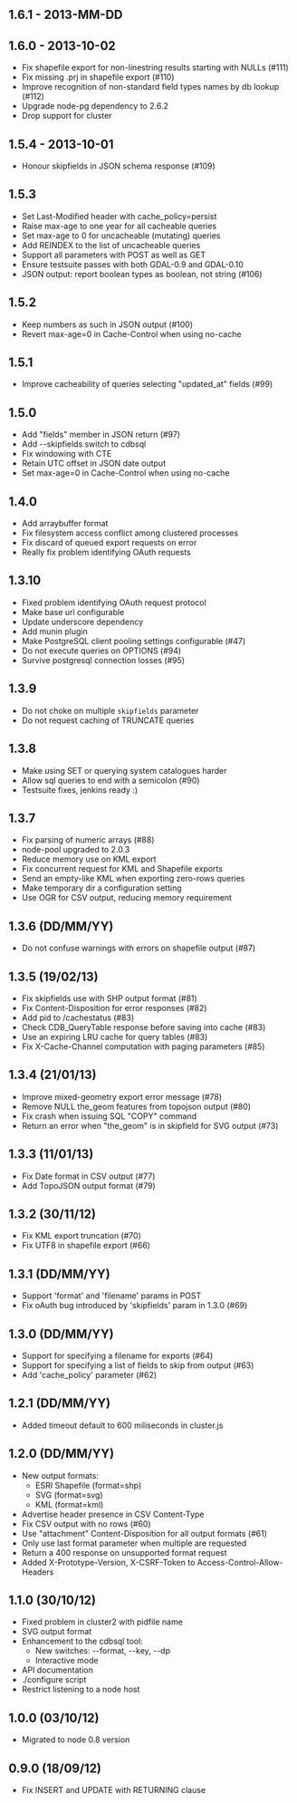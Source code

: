 1.6.1 - 2013-MM-DD
------------------

1.6.0 - 2013-10-02
------------------
* Fix shapefile export for non-linestring results starting with NULLs (#111)
* Fix missing .prj in shapefile export (#110)
* Improve recognition of non-standard field types names by db lookup (#112)
* Upgrade node-pg dependency to 2.6.2
* Drop support for cluster

1.5.4 - 2013-10-01
------------------
* Honour skipfields in JSON schema response (#109)

1.5.3
-----
* Set Last-Modified header with cache_policy=persist
* Raise max-age to one year for all cacheable queries
* Set max-age to 0 for uncacheable (mutating) queries 
* Add REINDEX to the list of uncacheable queries
* Support all parameters with POST as well as GET
* Ensure testsuite passes with both GDAL-0.9 and GDAL-0.10
* JSON output: report boolean types as boolean, not string (#106)

1.5.2
-----
* Keep numbers as such in JSON output (#100)
* Revert max-age=0 in Cache-Control when using no-cache

1.5.1
-----
* Improve cacheability of queries selecting "updated_at" fields (#99)

1.5.0
-----
* Add "fields" member in JSON return (#97)
* Add --skipfields switch to cdbsql
* Fix windowing with CTE
* Retain UTC offset in JSON date output
* Set max-age=0 in Cache-Control when using no-cache

1.4.0
-----
* Add arraybuffer format
* Fix filesystem access conflict among clustered processes
* Fix discard of queued export requests on error
* Really fix problem identifying OAuth requests

1.3.10
------
* Fixed problem identifying OAuth request protocol
* Make base url configurable
* Update underscore dependency 
* Add munin plugin
* Make PostgreSQL client pooling settings configurable (#47)
* Do not execute queries on OPTIONS (#94)
* Survive postgresql connection losses (#95)

1.3.9
-----
* Do not choke on multiple `skipfields` parameter
* Do not request caching of TRUNCATE queries

1.3.8
-----
* Make using SET or querying system catalogues harder
* Allow sql queries to end with a semicolon (#90)
* Testsuite fixes, jenkins ready :)

1.3.7
-----
* Fix parsing of numeric arrays (#88)
* node-pool upgraded to 2.0.3
* Reduce memory use on KML export
* Fix concurrent request for KML and Shapefile exports
* Send an empty-like KML when exporting zero-rows queries
* Make temporary dir a configuration setting
* Use OGR for CSV output, reducing memory requirement

1.3.6 (DD/MM/YY)
-----
* Do not confuse warnings with errors on shapefile output (#87)

1.3.5 (19/02/13)
-----
* Fix skipfields use with SHP output format (#81)
* Fix Content-Disposition for error responses (#82)
* Add pid to /cachestatus (#83)
* Check CDB_QueryTable response before saving into cache (#83)
* Use an expiring LRU cache for query tables (#83)
* Fix X-Cache-Channel computation with paging parameters (#85)

1.3.4 (21/01/13)
-----
* Improve mixed-geometry export error message (#78)
* Remove NULL the_geom features from topojson output (#80)
* Fix crash when issuing SQL "COPY" command
* Return an error when "the_geom" is in skipfield for SVG output (#73)

1.3.3 (11/01/13)
-----
* Fix Date format in CSV output (#77)
* Add TopoJSON output format (#79)

1.3.2 (30/11/12)
-----
* Fix KML export truncation (#70)
* Fix UTF8 in shapefile export (#66)

1.3.1 (DD/MM/YY)
-----
* Support 'format' and 'filename' params in POST
* Fix oAuth bug introduced by 'skipfields' param in 1.3.0 (#69)

1.3.0 (DD/MM/YY)
-----
* Support for specifying a filename for exports (#64)
* Support for specifying a list of fields to skip from output (#63)
* Add 'cache_policy' parameter (#62)

1.2.1 (DD/MM/YY)
-----
* Added timeout default to 600 miliseconds in cluster.js

1.2.0 (DD/MM/YY)
-----
* New output formats:
  * ESRI Shapefile (format=shp)
  * SVG (format=svg)
  * KML (format=kml)
* Advertise header presence in CSV Content-Type
* Fix CSV output with no rows (#60)
* Use "attachment" Content-Disposition for all output formats (#61)
* Only use last format parameter when multiple are requested
* Return a 400 response on unsupported format request
* Added X-Prototype-Version, X-CSRF-Token to Access-Control-Allow-Headers

1.1.0 (30/10/12)
-----
* Fixed problem in cluster2 with pidfile name
* SVG output format
* Enhancement to the cdbsql tool:
  - New switches: --format, --key, --dp
  - Interactive mode
* API documentation
* ./configure script
* Restrict listening to a node host

1.0.0 (03/10/12)
-----
* Migrated to node 0.8 version

0.9.0 (18/09/12)
-----
* Fix INSERT and UPDATE with RETURNING clause
